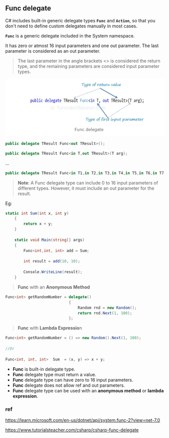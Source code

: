 ## Func delegate
C# includes built-in generic delegate types **`Func`** and **`Action`**, so that you don't need to define custom delegates manually in most cases.

**`Func`** is a generic delegate included in the System namespace.


It has zero or atmost 16 input parameters and one out parameter. The last parameter is considered as an out parameter.

> The last parameter in the angle brackets <> is considered the return type, and the remaining parameters are considered input parameter types.


![](../img/Func_delegate.png)


```cs
public delegate TResult Func<out TResult>();
```
```cs
public delegate TResult Func<in T,out TResult>(T arg);
```
...
```cs
public delegate TResult Func<in T1,in T2,in T3,in T4,in T5,in T6,in T7,in T8,in T9,in T10,in T11,in T12,in T13,in T14,in T15,in T16,out TResult>(T1 arg1, T2 arg2, T3 arg3, T4 arg4, T5 arg5, T6 arg6, T7 arg7, T8 arg8, T9 arg9, T10 arg10, T11 arg11, T12 arg12, T13 arg13, T14 arg14, T15 arg15, T16 arg16);
```


> **Note**: A Func delegate type can include 0 to 16 input parameters of different types. However, it must include an out parameter for the result.


Eg:
```cs
static int Sum(int x, int y)
    {
        return x + y;
    }

    static void Main(string[] args)
    {
        Func<int,int, int> add = Sum;

        int result = add(10, 10);

        Console.WriteLine(result); 
    }
```





> **Func** with an **Anonymous Method**

```cs
Func<int> getRandomNumber = delegate()
                            {
                                Random rnd = new Random();
                                return rnd.Next(1, 100);
                            };

```
> **Func** with **Lambda Expressio**n

```cs
Func<int> getRandomNumber = () => new Random().Next(1, 100);

//Or 

Func<int, int, int>  Sum  = (x, y) => x + y;
```




- **Func** is built-in delegate type.
- **Func** delegate type must return a value.
- **Func** delegate type can have zero to 16 input parameters.
- **Func** delegate does not allow ref and out parameters.
- **Func** delegate type can be used with an **anonymous method** or **lambda expression**.




### ref 
https://learn.microsoft.com/en-us/dotnet/api/system.func-2?view=net-7.0

https://www.tutorialsteacher.com/csharp/csharp-func-delegate
